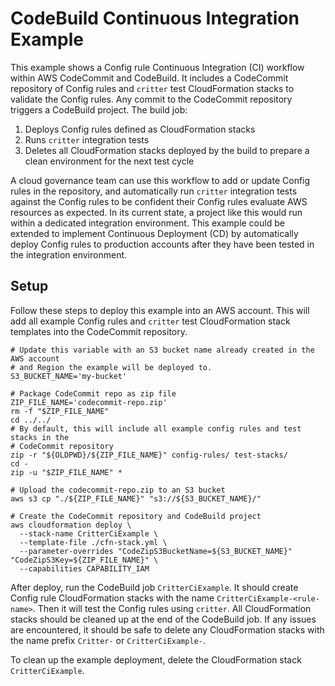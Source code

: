 # CodeBuild Continuous Integration Example

This example shows a Config rule Continuous Integration (CI) workflow within AWS CodeCommit and CodeBuild. It includes a CodeCommit repository of Config rules and `critter` test CloudFormation stacks to validate the Config rules. Any commit to the CodeCommit repository triggers a CodeBuild project. The build job:

1. Deploys Config rules defined as CloudFormation stacks
1. Runs `critter` integration tests
1. Deletes all CloudFormation stacks deployed by the build to prepare a clean environment for the next test cycle

A cloud governance team can use this workflow to add or update Config rules in the repository, and automatically run `critter` integration tests against the Config rules to be confident their Config rules evaluate AWS resources as expected. In its current state, a project like this would run within a dedicated integration environment. This example could be extended to implement Continuous Deployment (CD) by automatically deploy Config rules to production accounts after they have been tested in the integration environment.

## Setup

Follow these steps to deploy this example into an AWS account. This will add all example Config rules and `critter` test CloudFormation stack templates into the CodeCommit repository.

```shell
# Update this variable with an S3 bucket name already created in the AWS account
# and Region the example will be deployed to.
S3_BUCKET_NAME='my-bucket'

# Package CodeCommit repo as zip file
ZIP_FILE_NAME='codecommit-repo.zip'
rm -f "$ZIP_FILE_NAME"
cd ../../
# By default, this will include all example config rules and test stacks in the
# CodeCommit repository
zip -r "${OLDPWD}/${ZIP_FILE_NAME}" config-rules/ test-stacks/
cd -
zip -u "$ZIP_FILE_NAME" *

# Upload the codecommit-repo.zip to an S3 bucket
aws s3 cp "./${ZIP_FILE_NAME}" "s3://${S3_BUCKET_NAME}/"

# Create the CodeCommit repository and CodeBuild project
aws cloudformation deploy \
  --stack-name CritterCiExample \
  --template-file ./cfn-stack.yml \
  --parameter-overrides "CodeZipS3BucketName=${S3_BUCKET_NAME}" "CodeZipS3Key=${ZIP_FILE_NAME}" \
  --capabilities CAPABILITY_IAM
```

After deploy, run the CodeBuild job `CritterCiExample`. It should create Config rule CloudFormation stacks with the name `CritterCiExample-<rule-name>`. Then it will test the Config rules using `critter`. All CloudFormation stacks should be cleaned up at the end of the CodeBuild job. If any issues are encountered, it should be safe to delete any CloudFormation stacks with the name prefix `Critter-` or `CritterCiExample-`.

To clean up the example deployment, delete the CloudFormation stack `CritterCiExample`.
